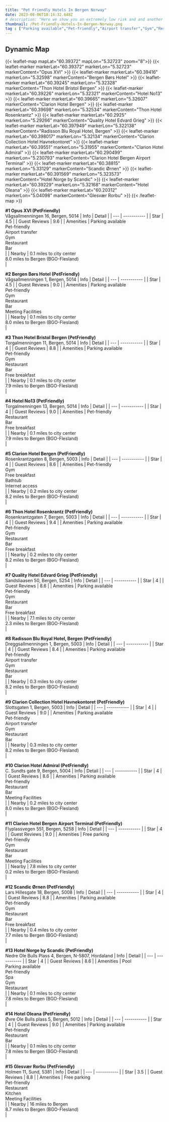 ```yaml
---
title: "Pet Friendly Hotels In Bergen Norway"
date: 2023-08-06T18:14:32.648Z
# description: "Here we show you an extremely low risk and and another medium risk approach to earn passive income "
thumbnail: /Pet-Friendly-Hotels-In-Bergen-Norway.png
tag : ["Parking available","Pet-friendly","Airport transfer","Gym","Restaurant","Bar","Meeting Facilities","Free breakfast","Bathtub","Internet access","Free parking","Pool","Spa","Kitchen"]
---
```


## Dynamic Map
{{< leaflet-map  mapLat="60.39372" mapLon="5.32723" zoom="8">}}
    {{< leaflet-marker markerLat="60.39372" markerLon="5.32723" markerContent="Opus XVI" >}}
    {{< leaflet-marker markerLat="60.39416" markerLon="5.32598" markerContent="Bergen Børs Hotel" >}}
    {{< leaflet-marker markerLat="60.39245" markerLon="5.32328" markerContent="Thon Hotel Bristol Bergen" >}}
    {{< leaflet-marker markerLat="60.39226" markerLon="5.32321" markerContent="Hotel No13" >}}
    {{< leaflet-marker markerLat="60.39665" markerLon="5.32607" markerContent="Clarion Hotel Bergen" >}}
    {{< leaflet-marker markerLat="60.39698" markerLon="5.32534" markerContent="Thon Hotel Rosenkrantz" >}}
    {{< leaflet-marker markerLat="60.2925" markerLon="5.29266" markerContent="Quality Hotel Edvard Grieg" >}}
    {{< leaflet-marker markerLat="60.397949" markerLon="5.322138" markerContent="Radisson Blu Royal Hotel, Bergen" >}}
    {{< leaflet-marker markerLat="60.398017" markerLon="5.32134" markerContent="Clarion Collection Hotel Havnekontoret" >}}
    {{< leaflet-marker markerLat="60.39551" markerLon="5.31955" markerContent="Clarion Hotel Admiral" >}}
    {{< leaflet-marker markerLat="60.290499" markerLon="5.230793" markerContent="Clarion Hotel Bergen Airport Terminal" >}}
    {{< leaflet-marker markerLat="60.38815" markerLon="5.33129" markerContent="Scandic Ørnen" >}}
    {{< leaflet-marker markerLat="60.391569" markerLon="5.323573" markerContent="Hotel Norge by Scandic" >}}
    {{< leaflet-marker markerLat="60.39229" markerLon="5.32168" markerContent="Hotel Oleana" >}}
    {{< leaflet-marker markerLat="60.20312" markerLon="5.04098" markerContent="Glesvær Rorbu" >}}
{{< /leaflet-map >}}


**#1 Opus XVI (PetFriendly)**<br>Vågsallmenningen 16, Bergen, 5014
| Info | Detail |
| --- | ----------- |
| Star | 4.5 |
| Guest Reviews | 9.6 |
| Amenities | Parking available<br>Pet-friendly<br>Airport transfer<br>Gym<br>Restaurant<br>Bar<br> |
| Nearby | 0.1 miles to city center<br>8.0 miles to Bergen (BGO-Flesland)<br> |

**#2 Bergen Børs Hotel (PetFriendly)**<br>Vågsallmenningen 1, Bergen, 5014
| Info | Detail |
| --- | ----------- |
| Star | 4.5 |
| Guest Reviews | 9.0 |
| Amenities | Parking available<br>Pet-friendly<br>Gym<br>Restaurant<br>Bar<br>Meeting Facilities<br> |
| Nearby | 0.1 miles to city center<br>8.0 miles to Bergen (BGO-Flesland)<br> |

**#3 Thon Hotel Bristol Bergen (PetFriendly)**<br>Torgalmenningen 11, Bergen, 5014
| Info | Detail |
| --- | ----------- |
| Star | 4 |
| Guest Reviews | 8.8 |
| Amenities | Parking available<br>Pet-friendly<br>Gym<br>Restaurant<br>Bar<br>Free breakfast<br> |
| Nearby | 0.1 miles to city center<br>7.9 miles to Bergen (BGO-Flesland)<br> |

**#4 Hotel No13 (PetFriendly)**<br>Torgalmenningen 13, Bergen, 5014
| Info | Detail |
| --- | ----------- |
| Star | 4 |
| Guest Reviews | 9.0 |
| Amenities | Pet-friendly<br>Restaurant<br>Bar<br>Free breakfast<br> |
| Nearby | 0.1 miles to city center<br>7.9 miles to Bergen (BGO-Flesland)<br> |

**#5 Clarion Hotel Bergen (PetFriendly)**<br>Rosenkrantzgaten 8, Bergen, 5003
| Info | Detail |
| --- | ----------- |
| Star | 4 |
| Guest Reviews | 8.6 |
| Amenities | Pet-friendly<br>Gym<br>Free breakfast<br>Bathtub<br>Internet access<br> |
| Nearby | 0.2 miles to city center<br>8.2 miles to Bergen (BGO-Flesland)<br> |

**#6 Thon Hotel Rosenkrantz (PetFriendly)**<br>Rosenkrantzgaten 7, Bergen, 5003
| Info | Detail |
| --- | ----------- |
| Star | 4 |
| Guest Reviews | 9.4 |
| Amenities | Parking available<br>Pet-friendly<br>Gym<br>Restaurant<br>Bar<br>Free breakfast<br> |
| Nearby | 0.2 miles to city center<br>8.2 miles to Bergen (BGO-Flesland)<br> |

**#7 Quality Hotel Edvard Grieg (PetFriendly)**<br>Sandsliaasen 50, Bergen, 5254
| Info | Detail |
| --- | ----------- |
| Star | 4 |
| Guest Reviews | 8.6 |
| Amenities | Parking available<br>Pet-friendly<br>Gym<br>Restaurant<br>Bar<br>Free breakfast<br> |
| Nearby | 7.1 miles to city center<br>2.3 miles to Bergen (BGO-Flesland)<br> |

**#8 Radisson Blu Royal Hotel, Bergen (PetFriendly)**<br>Dreggsallmenningen 1, Bergen, 5003
| Info | Detail |
| --- | ----------- |
| Star | 4 |
| Guest Reviews | 8.4 |
| Amenities | Parking available<br>Pet-friendly<br>Airport transfer<br>Gym<br>Restaurant<br>Bar<br> |
| Nearby | 0.3 miles to city center<br>8.2 miles to Bergen (BGO-Flesland)<br> |

**#9 Clarion Collection Hotel Havnekontoret (PetFriendly)**<br>Slottsgaten 1, Bergen, 5003
| Info | Detail |
| --- | ----------- |
| Star | 4 |
| Guest Reviews | 9.0 |
| Amenities | Parking available<br>Pet-friendly<br>Airport transfer<br>Gym<br>Restaurant<br>Bar<br> |
| Nearby | 0.3 miles to city center<br>8.2 miles to Bergen (BGO-Flesland)<br> |

**#10 Clarion Hotel Admiral (PetFriendly)**<br>C. Sundts gate 9, Bergen, 5004
| Info | Detail |
| --- | ----------- |
| Star | 4 |
| Guest Reviews | 8.6 |
| Amenities | Parking available<br>Pet-friendly<br>Restaurant<br>Bar<br>Meeting Facilities<br> |
| Nearby | 0.2 miles to city center<br>8.0 miles to Bergen (BGO-Flesland)<br> |

**#11 Clarion Hotel Bergen Airport Terminal (PetFriendly)**<br>Flyplassvegen 551, Bergen, 5258
| Info | Detail |
| --- | ----------- |
| Star | 4 |
| Guest Reviews | 9.0 |
| Amenities | Free parking<br>Pet-friendly<br>Gym<br>Restaurant<br>Bar<br>Meeting Facilities<br> |
| Nearby | 7.8 miles to city center<br>0.2 miles to Bergen (BGO-Flesland)<br> |

**#12 Scandic Ørnen (PetFriendly)**<br>Lars Hillesgate 18, Bergen, 5008
| Info | Detail |
| --- | ----------- |
| Star | 4 |
| Guest Reviews | 8.8 |
| Amenities | Parking available<br>Pet-friendly<br>Gym<br>Restaurant<br>Bar<br>Free breakfast<br> |
| Nearby | 0.4 miles to city center<br>7.7 miles to Bergen (BGO-Flesland)<br> |

**#13 Hotel Norge by Scandic (PetFriendly)**<br>Nedre Ole Bulls Plass 4, Bergen, N-5807, Hordaland
| Info | Detail |
| --- | ----------- |
| Star | 4 |
| Guest Reviews | 8.6 |
| Amenities | Pool<br>Parking available<br>Pet-friendly<br>Spa<br>Gym<br>Restaurant<br> |
| Nearby | 0.1 miles to city center<br>7.8 miles to Bergen (BGO-Flesland)<br> |

**#14 Hotel Oleana (PetFriendly)**<br>Øvre Ole Bulls plass 5, Bergen, 5012
| Info | Detail |
| --- | ----------- |
| Star | 4 |
| Guest Reviews | 9.0 |
| Amenities | Parking available<br>Pet-friendly<br>Restaurant<br>Bar<br> |
| Nearby | 0.1 miles to city center<br>7.8 miles to Bergen (BGO-Flesland)<br> |

**#15 Glesvær Rorbu (PetFriendly)**<br>Holmen 11, Sund, 5381
| Info | Detail |
| --- | ----------- |
| Star | 3.5 |
| Guest Reviews | 8.8 |
| Amenities | Free parking<br>Pet-friendly<br>Restaurant<br>Kitchen<br>Meeting Facilities<br> |
| Nearby | 16 miles to Bergen<br>8.7 miles to Bergen (BGO-Flesland)<br> |


